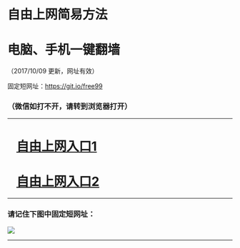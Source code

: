 ﻿# 自由上网简易方法

# 电脑、手机一键翻墙

（2017/10/09 更新，网址有效）

固定短网址：https://git.io/free99

### （微信如打不开，请转到浏览器打开）


***





# &nbsp;&nbsp; <a href="http://ft613416327.fwq-tz-1001.info/fwqtz01.html?t=100900125138 " target="_blank">自由上网入口1</a>
# &nbsp;&nbsp; <a href="http://ft1946928878.fwq-tz-1002.info/fwqtz02.html?t=100900131537 " target="_blank">自由上网入口2</a>
***

### 请记住下图中固定短网址：

<img src="https://s3-us-west-2.amazonaws.com/fwq-1001/yjfq-20170905okok.png" /> 


***

